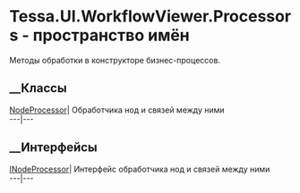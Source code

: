 # Tessa.UI.WorkflowViewer.Processors - пространство имён
Методы обработки в конструкторе бизнес-процессов.
##  __Классы
[NodeProcessor](T_Tessa_UI_WorkflowViewer_Processors_NodeProcessor.htm)|
Обработчика нод и связей между ними  
---|---  
## __Интерфейсы
[INodeProcessor](T_Tessa_UI_WorkflowViewer_Processors_INodeProcessor.htm)|
Интерфейс обработчика нод и связей между ними  
---|---
